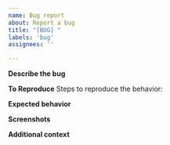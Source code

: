 ```yaml
---
name: Bug report
about: Report a bug
title: "[BUG] "
labels: 'bug'
assignees: ''

---
```


**Describe the bug**
<!-- A clear and concise description of what the bug is. -->

**To Reproduce**
Steps to reproduce the behavior:
<!-- 
For example
1. Go to '...'
2. Click on '....'
3. Scroll down to '....'
4. See error 
-->

**Expected behavior**
<!-- A clear and concise description of what you expected to happen. -->

**Screenshots**
<!-- If applicable, add screenshots to help explain your problem. -->

**Additional context**
<!-- Add any other context about the problem here. -->
